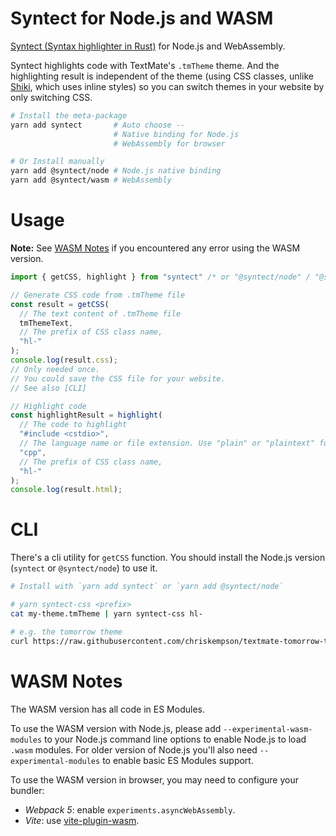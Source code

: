 # Syntect for Node.js and WASM

[Syntect (Syntax highlighter in Rust)](https://github.com/trishume/syntect) for Node.js and WebAssembly.

Syntect highlights code with TextMate's `.tmTheme` theme. And the highlighting result is independent of the theme (using CSS classes, unlike [Shiki](https://github.com/shikijs/shiki), which uses inline styles) so you can switch themes in your website by only switching CSS.


```bash
# Install the meta-package
yarn add syntect       # Auto choose --
                       # Native binding for Node.js
                       # WebAssembly for browser

# Or Install manually
yarn add @syntect/node # Node.js native binding
yarn add @syntect/wasm # WebAssembly
```

# Usage

**Note:** See [WASM Notes](#wasm-notes) if you encountered any error using the WASM version.

```typescript
import { getCSS, highlight } from "syntect" /* or "@syntect/node" / "@syntect/wasm" */;

// Generate CSS code from .tmTheme file
const result = getCSS(
  // The text content of .tmTheme file
  tmThemeText,
  // The prefix of CSS class name,
  "hl-"
);
console.log(result.css);
// Only needed once.
// You could save the CSS file for your website.
// See also [CLI]

// Highlight code
const highlightResult = highlight(
  // The code to highlight
  "#include <cstdio>",
  // The language name or file extension. Use "plain" or "plaintext" for plain text
  "cpp",
  // The prefix of CSS class name,
  "hl-"
);
console.log(result.html);
```

# CLI

There's a cli utility for `getCSS` function. You should install the Node.js version (`syntect` or `@syntect/node`) to use it.

```bash
# Install with `yarn add syntect` or `yarn add @syntect/node`

# yarn syntect-css <prefix>
cat my-theme.tmTheme | yarn syntect-css hl-

# e.g. the tomorrow theme
curl https://raw.githubusercontent.com/chriskempson/textmate-tomorrow-theme/master/Tomorrow.tmTheme | yarn syntect-css hl-
```

# WASM Notes

The WASM version has all code in ES Modules.

To use the WASM version with Node.js, please add `--experimental-wasm-modules` to your Node.js command line options to enable Node.js to load `.wasm` modules. For older version of Node.js you'll also need `--experimental-modules` to enable basic ES Modules support.

To use the WASM version in browser, you may need to configure your bundler:

* *Webpack 5*: enable `experiments.asyncWebAssembly`.
* *Vite*: use [vite-plugin-wasm](https://github.com/Menci/vite-plugin-wasm).
